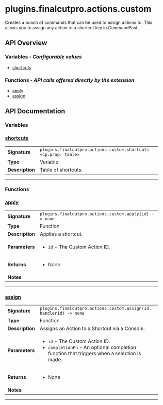 # plugins.finalcutpro.actions.custom

Creates a bunch of commands that can be used to assign actions to.
This allows you to assign any action to a shortcut key in CommandPost.

## API Overview
### **Variables** - _Configurable values_
 * [shortcuts](#shortcuts)

### **Functions** - _API calls offered directly by the extension_
 * [apply](#apply)
 * [assign](#assign)


## API Documentation

### Variables


### [shortcuts](#shortcuts)

|                                             |                                                                                     |
| --------------------------------------------|-------------------------------------------------------------------------------------|
| **Signature**                               | `plugins.finalcutpro.actions.custom.shortcuts <cp.prop: table>`                                                                    |
| **Type**                                    | Variable                                                                     |
| **Description**                             | Table of shortcuts.                                                                     |

---
### Functions


### [apply](#apply)

|                                             |                                                                                     |
| --------------------------------------------|-------------------------------------------------------------------------------------|
| **Signature**                               | `plugins.finalcutpro.actions.custom.apply(id) -> none`                                                                    |
| **Type**                                    | Function                                                                     |
| **Description**                             | Applies a shortcut.                                                                     |
| **Parameters**                              | <ul><li>`id` - The Custom Action ID.</li></ul> |
| **Returns**                                 | <ul><li>None</li></ul>          |
| **Notes**                                   | <ul></ul>                |

---

### [assign](#assign)

|                                             |                                                                                     |
| --------------------------------------------|-------------------------------------------------------------------------------------|
| **Signature**                               | `plugins.finalcutpro.actions.custom.assign(id, handlerId) -> none`                                                                    |
| **Type**                                    | Function                                                                     |
| **Description**                             | Assigns an Action to a Shortcut via a Console.                                                                     |
| **Parameters**                              | <ul><li>`id` - The Custom Action ID.</li><li>`completionFn` - An optional completion function that triggers when a selection is made.</li></ul> |
| **Returns**                                 | <ul><li>None</li></ul>          |
| **Notes**                                   | <ul></ul>                |

---
